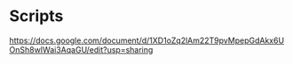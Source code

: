 # Scripts
https://docs.google.com/document/d/1XD1oZq2lAm22T9pvMpepGdAkx6UOnSh8wIWai3AqaGU/edit?usp=sharing
